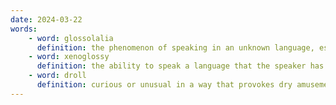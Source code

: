 ```yaml
---
date: 2024-03-22
words:
    - word: glossolalia
      definition: the phenomenon of speaking in an unknown language, especially in religious worship.
    - word: xenoglossy
      definition: the ability to speak a language that the speaker has never learned.
    - word: droll
      definition: curious or unusual in a way that provokes dry amusement.
---
```

